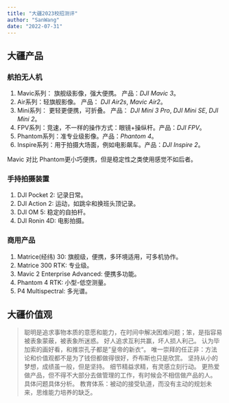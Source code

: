 ```yaml
---
title: "大疆2023校招测评"
author: "SanWang"
date: "2022-07-31"
---
```


## 大疆产品

###  航拍无人机
  1. Mavic系列： 旗舰级影像，强大便携。 产品：*DJI Mavic 3*。
  2. Air系列：轻旗舰影像。 产品： *DJI Air2s*, *Mavic Air2*。
  3. Mini系列： 更轻更便携，可折叠。 产品： *DJI Mini 3 Pro*, *DJI Mini SE*, *DJI Mini 2*。
  4. FPV系列：竞速，不一样的操作方式：眼镜+操纵杆。产品：*DJI FPV*。
  5. Phantom系列：准专业级影像。产品：*Phantom 4*。
  6. Inspire系列：用于拍摄大场面，例如电影飙车。产品：*DJI Inspire 2*。

Mavic 对比 Phantom更小巧便携，但是稳定性之类使用感觉不如后者。
   
### 手持拍摄装置
  1. DJI Pocket 2: 记录日常。
  2. DJI Action 2: 运动，如跳伞和换班头顶记录。
  3. DJI OM 5: 稳定的自拍杆。
  4. DJI Ronin 4D: 电影拍摄。

### 商用产品
  1. Matrice(经纬) 30: 旗舰级，便携，多环境适用，可多机协作。
  2. Matrice 300 RTK: 专业级。
  3. Mavic 2 Enterprise Advanced: 便携多功能。
  4. Phantom 4 RTK: 小型-低空测量。
  5. P4 Multispectral: 多光谱。

## 大疆价值观
  > 聪明是追求事物本质的意愿和能力，在时间中解决困难问题；笨，是指容易被表象蒙蔽，被表象所迷惑。
  > 好人追求互利共赢，坏人损人利己。
  > 认为毕加索的画好看，和推崇孔子都是”皇帝的新衣“。
  > 唯一崇拜的任正非：方法论和价值观都不是为了钱但都做得很好，乔布斯也只是欣赏。
  > 坚持从小的梦想，成绩虽一般，但是坚持。
  > 细节精益求精，有灵感立刻行动。
  > 更热爱做产品，但不得不大部分去做管理的工作，有时候会不相信做产品的人。
  > 具体问题具体分析。
  > 教育体系：被动的接受轨道，而没有主动的规划未来，思维能力培养的缺乏。
